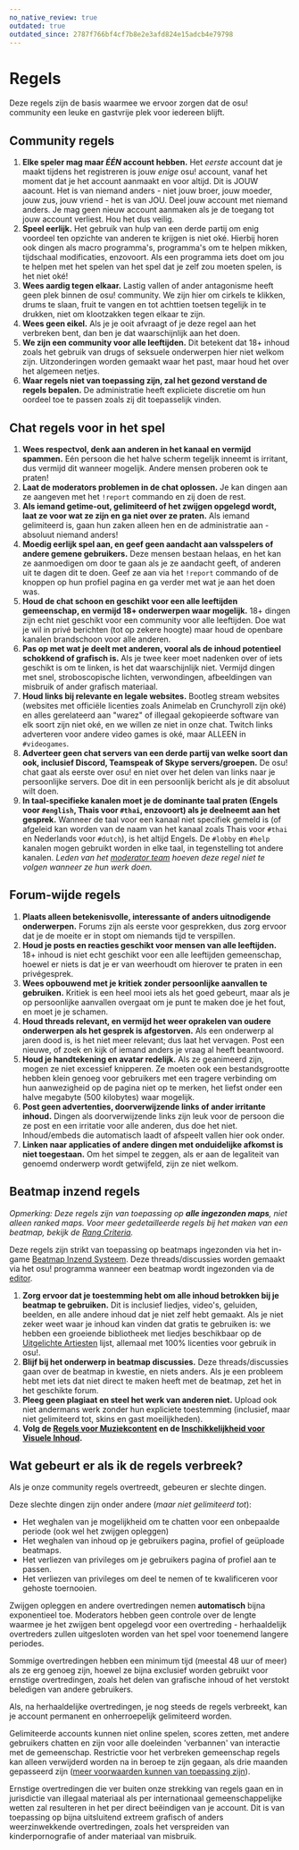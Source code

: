 ```yaml
---
no_native_review: true
outdated: true
outdated_since: 2787f766bf4cf7b8e2e3afd824e15adcb4e79798
---
```


# Regels

Deze regels zijn de basis waarmee we ervoor zorgen dat de osu! community een leuke en gastvrije plek voor iedereen blijft.

## Community regels

1. **Elke speler mag maar *ÉÉN* account hebben.** Het *eerste* account dat je maakt tijdens het registreren is jouw *enige* osu! account, vanaf het moment dat je het account aanmaakt en voor altijd. Dit is JOUW aacount. Het is van niemand anders - niet jouw broer, jouw moeder, jouw zus, jouw vriend - het is van JOU. Deel jouw account met niemand anders. Je mag geen nieuw account aanmaken als je de toegang tot jouw account verliest. Hou het dus veilig.
2. **Speel eerlijk.** Het gebruik van hulp van een derde partij om enig voordeel ten opzichte van anderen te krijgen is niet oké. Hierbij horen ook dingen als macro programma's, programma's om te helpen mikken, tijdschaal modificaties, enzovoort. Als een programma iets doet om jou te helpen met het spelen van het spel dat je zelf zou moeten spelen, is het niet oké!
3. **Wees aardig tegen elkaar.** Lastig vallen of ander antagonisme heeft geen plek binnen de osu! community. We zijn hier om cirkels te klikken, drums te slaan, fruit te vangen en tot achttien toetsen tegelijk in te drukken, niet om klootzakken tegen elkaar te zijn.
4. **Wees geen eikel.** Als je je ooit afvraagt of je deze regel aan het verbreken bent, dan ben je dat waarschijnlijk aan het doen.
5. **We zijn een community voor alle leeftijden.** Dit betekent dat 18+ inhoud zoals het gebruik van drugs of seksuele onderwerpen hier niet welkom zijn. Uitzonderingen worden gemaakt waar het past, maar houd het over het algemeen netjes.
6. **Waar regels niet van toepassing zijn, zal het gezond verstand de regels bepalen.** De administratie heeft expliciete discretie om hun oordeel toe te passen zoals zij dit toepasselijk vinden.

## Chat regels voor in het spel

1. **Wees respectvol, denk aan anderen in het kanaal en vermijd spammen.** Eén persoon die het halve scherm tegelijk inneemt is irritant, dus vermijd dit wanneer mogelijk. Andere mensen proberen ook te praten!
2. **Laat de moderators problemen in de chat oplossen.** Je kan dingen aan ze aangeven met het `!report` commando en zij doen de rest.
3. **Als iemand getime-out, gelimiteerd of het zwijgen opgelegd wordt, laat ze voor wat ze zijn en ga niet over ze praten.** Als iemand gelimiteerd is, gaan hun zaken alleen hen en de administratie aan - absoluut niemand anders!
4. **Moedig eerlijk spel aan, en geef geen aandacht aan valsspelers of andere gemene gebruikers.** Deze mensen bestaan helaas, en het kan ze aanmoedigen om door te gaan als je ze aandacht geeft, of anderen uit te dagen dit te doen. Geef ze aan via het `!report` commando of de knoppen op hun profiel pagina en ga verder met wat je aan het doen was.
5. **Houd de chat schoon en geschikt voor een alle leeftijden gemeenschap, en vermijd 18+ onderwerpen waar mogelijk.** 18+ dingen zijn echt niet geschikt voor een community voor alle leeftijden. Doe wat je wil in privé berichten (tot op zekere hoogte) maar houd de openbare kanalen brandschoon voor alle anderen.
6. **Pas op met wat je deelt met anderen, vooral als de inhoud potentieel schokkend of grafisch is.** Als je twee keer moet nadenken over of iets geschikt is om te linken, is het dat waarschijnlijk niet. Vermijd dingen met snel, stroboscopische lichten, verwondingen, afbeeldingen van misbruik of ander grafisch materiaal.
7. **Houd links bij relevante en legale websites.** Bootleg stream websites (websites met officiële licenties zoals Animelab en Crunchyroll zijn oké) en alles gerelateerd aan "warez" of illegaal gekopieerde software van elk soort zijn niet oké, en we willen ze niet in onze chat. Twitch links adverteren voor andere video games is oké, maar ALLEEN in `#videogames`.
8. **Adverteer geen chat servers van een derde partij van welke soort dan ook, inclusief Discord, Teamspeak of Skype servers/groepen.** De osu! chat gaat als eerste over osu! en niet over het delen van links naar je persoonlijke servers. Doe dit in een persoonlijk bericht als je dit absoluut wilt doen.
9. **In taal-specifieke kanalen moet je de dominante taal praten (Engels voor `#english`, Thais voor `#thai`, enzovoort) als je deelneemt aan het gesprek.** Wanneer de taal voor een kanaal niet specifiek gemeld is (of afgeleid kan worden van de naam van het kanaal zoals Thais voor `#thai` en Nederlands voor `#dutch`), is het altijd Engels. De `#lobby` en `#help` kanalen mogen gebruikt worden in elke taal, in tegenstelling tot andere kanalen. *Leden van het [moderator team](/wiki/People/The_Team/Global_Moderation_Team) hoeven deze regel niet te volgen wanneer ze hun werk doen.*

## Forum-wijde regels

1. **Plaats alleen betekenisvolle, interessante of anders uitnodigende onderwerpen.** Forums zijn als eerste voor gesprekken, dus zorg ervoor dat je de moeite er in stopt om niemands tijd te verspillen.
2. **Houd je posts en reacties geschikt voor mensen van alle leeftijden.** 18+ inhoud is niet echt geschikt voor een alle leeftijden gemeenschap, hoewel er niets is dat je er van weerhoudt om hierover te praten in een privégesprek.
3. **Wees opbouwend met je kritiek zonder persoonlijke aanvallen te gebruiken.** Kritiek is een heel mooi iets als het goed gebeurt, maar als je op persoonlijke aanvallen overgaat om je punt te maken doe je het fout, en moet je je schamen.
4. **Houd threads relevant, en vermijd het weer oprakelen van oudere onderwerpen als het gesprek is afgestorven.** Als een onderwerp al jaren dood is, is het niet meer relevant; dus laat het vervagen. Post een nieuwe, of zoek en kijk of iemand anders je vraag al heeft beantwoord.
5. **Houd je handtekening en avatar redelijk.** Als ze geanimeerd zijn, mogen ze niet excessief knipperen. Ze moeten ook een bestandsgrootte hebben klein genoeg voor gebruikers met een tragere verbinding om hun aanwezigheid op de pagina niet op te merken, het liefst onder een halve megabyte (500 kilobytes) waar mogelijk.
6. **Post geen advertenties, doorverwijzende links of ander irritante inhoud.** Dingen als doorverwijzende links zijn leuk voor de persoon die ze post en een irritatie voor alle anderen, dus doe het niet. Inhoud/embeds die automatisch laadt of afspeelt vallen hier ook onder.
7. **Linken naar applicaties of andere dingen met onduidelijke afkomst is niet toegestaan.** Om het simpel te zeggen, als er aan de legaliteit van genoemd onderwerp wordt getwijfeld, zijn ze niet welkom.

## Beatmap inzend regels

*Opmerking: Deze regels zijn van toepassing op **alle ingezonden maps**, niet alleen ranked maps. Voor meer gedetailleerde regels bij het maken van een beatmap, bekijk de [Rang Criteria](/wiki/Ranking_Criteria).*

Deze regels zijn strikt van toepassing op beatmaps ingezonden via het in-game [Beatmap Inzend Systeem](/wiki/Submission). Deze threads/discussies worden gemaakt via het osu! programma wanneer een beatmap wordt ingezonden via de [editor](/wiki/Beatmap_Editor).

1. **Zorg ervoor dat je toestemming hebt om alle inhoud betrokken bij je beatmap te gebruiken.** Dit is inclusief liedjes, video's, geluiden, beelden, en alle andere inhoud dat je niet zelf hebt gemaakt. Als je niet zeker weet waar je inhoud kan vinden dat gratis te gebruiken is: we hebben een groeiende bibliotheek met liedjes beschikbaar op de [Uitgelichte Artiesten](https://osu.ppy.sh/beatmaps/artists/) lijst, allemaal met 100% licenties voor gebruik in osu!.
2. **Blijf bij het onderwerp in beatmap discussies.** Deze threads/discussies gaan over de beatmap in kwestie, en niets anders. Als je een probleem hebt met iets dat niet direct te maken heeft met de beatmap, zet het in het geschikte forum.
3. **Pleeg geen plagiaat en steel het werk van anderen niet.** Upload ook niet andermans werk zonder hun expliciete toestemming (inclusief, maar niet gelimiteerd tot, skins en gast moeilijkheden).
4. **Volg de [Regels voor Muziekcontent](Song_Content_Rules) en de [Inschikkelijkheid voor Visuele Inhoud](Visual_Content_Considerations).**

## Wat gebeurt er als ik de regels verbreek?

Als je onze community regels overtreedt, gebeuren er slechte dingen.

Deze slechte dingen zijn onder andere (*maar niet gelimiteerd tot*):

- Het weghalen van je mogelijkheid om te chatten voor een onbepaalde periode (ook wel het zwijgen opleggen)
- Het weghalen van inhoud op je gebruikers pagina, profiel of geüploade beatmaps.
- Het verliezen van privileges om je gebruikers pagina of profiel aan te passen.
- Het verliezen van privileges om deel te nemen of te kwalificeren voor gehoste toernooien.

Zwijgen opleggen en andere overtredingen nemen **automatisch** bijna exponentieel toe. Moderators hebben geen controle over de lengte waarmee je het zwijgen bent opgelegd voor een overtreding - herhaaldelijk overtreders zullen uitgesloten worden van het spel voor toenemend langere periodes.

Sommige overtredingen hebben een minimum tijd (meestal 48 uur of meer) als ze erg genoeg zijn, hoewel ze bijna exclusief worden gebruikt voor ernstige overtredingen, zoals het delen van grafische inhoud of het verstokt beledigen van andere gebruikers.

Als, na herhaaldelijke overtredingen, je nog steeds de regels verbreekt, kan je account permanent en onherroepelijk gelimiteerd worden.

Gelimiteerde accounts kunnen niet online spelen, scores zetten, met andere gebruikers chatten en zijn voor alle doeleinden 'verbannen' van interactie met de gemeenschap. Restrictie voor het verbreken gemeenschap regels kan alleen verwijderd worden na in beroep te zijn gegaan, als drie maanden gepasseerd zijn ([meer voorwaarden kunnen van toepassing zijn](/wiki/Help_Centre/Account_Restrictions#common-restriction-reasons-and-cooldowns)).

Ernstige overtredingen die ver buiten onze strekking van regels gaan en in jurisdictie van illegaal materiaal als per internationaal gemeenschappelijke wetten zal resulteren in het per direct beëindigen van je account. Dit is van toepassing op bijna uitsluitend extreem grafisch of anders weerzinwekkende overtredingen, zoals het verspreiden van kinderpornografie of ander materiaal van misbruik.
